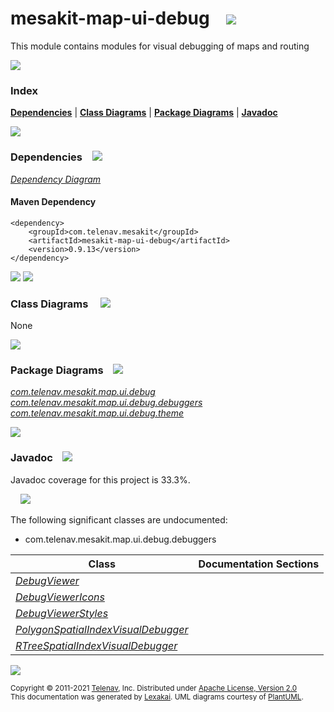 [//]: # (start-user-text)



[//]: # (end-user-text)

# mesakit-map-ui-debug &nbsp;&nbsp; <img src="https://telenav.github.io/telenav-assets/images/icons//bug-32.png" srcset="https://telenav.github.io/telenav-assets/images/icons//bug-32-2x.png 2x"/>

This module contains modules for visual debugging of maps and routing

<img src="https://telenav.github.io/telenav-assets/images/separators/horizontal-line-512.png" srcset="https://telenav.github.io/telenav-assets/images/separators/horizontal-line-512-2x.png 2x"/>

### Index



[**Dependencies**](#dependencies) | [**Class Diagrams**](#class-diagrams) | [**Package Diagrams**](#package-diagrams) | [**Javadoc**](#javadoc)

<img src="https://telenav.github.io/telenav-assets/images/separators/horizontal-line-512.png" srcset="https://telenav.github.io/telenav-assets/images/separators/horizontal-line-512-2x.png 2x"/>

### Dependencies <a name="dependencies"></a> &nbsp;&nbsp; <img src="https://telenav.github.io/telenav-assets/images/icons/dependencies-32.png" srcset="https://telenav.github.io/telenav-assets/images/icons/dependencies-32-2x.png 2x"/>

[*Dependency Diagram*](https://www.mesakit.org/0.9.13/lexakai/mesakit/mesakit-map/ui/debug/documentation/diagrams/dependencies.svg)

#### Maven Dependency

    <dependency>
        <groupId>com.telenav.mesakit</groupId>
        <artifactId>mesakit-map-ui-debug</artifactId>
        <version>0.9.13</version>
    </dependency>

<img src="https://telenav.github.io/telenav-assets/images/separators/horizontal-line-128.png" srcset="https://telenav.github.io/telenav-assets/images/separators/horizontal-line-128-2x.png 2x"/>

[//]: # (start-user-text)



[//]: # (end-user-text)

<img src="https://telenav.github.io/telenav-assets/images/separators/horizontal-line-128.png" srcset="https://telenav.github.io/telenav-assets/images/separators/horizontal-line-128-2x.png 2x"/>

### Class Diagrams <a name="class-diagrams"></a> &nbsp; &nbsp; <img src="https://telenav.github.io/telenav-assets/images/icons/diagram-40.png" srcset="https://telenav.github.io/telenav-assets/images/icons/diagram-40-2x.png 2x"/>

None

<img src="https://telenav.github.io/telenav-assets/images/separators/horizontal-line-128.png" srcset="https://telenav.github.io/telenav-assets/images/separators/horizontal-line-128-2x.png 2x"/>

### Package Diagrams <a name="package-diagrams"></a> &nbsp;&nbsp; <img src="https://telenav.github.io/telenav-assets/images/icons/box-24.png" srcset="https://telenav.github.io/telenav-assets/images/icons/box-24-2x.png 2x"/>

[*com.telenav.mesakit.map.ui.debug*](https://www.mesakit.org/0.9.13/lexakai/mesakit/mesakit-map/ui/debug/documentation/diagrams/com.telenav.mesakit.map.ui.debug.svg)  
[*com.telenav.mesakit.map.ui.debug.debuggers*](https://www.mesakit.org/0.9.13/lexakai/mesakit/mesakit-map/ui/debug/documentation/diagrams/com.telenav.mesakit.map.ui.debug.debuggers.svg)  
[*com.telenav.mesakit.map.ui.debug.theme*](https://www.mesakit.org/0.9.13/lexakai/mesakit/mesakit-map/ui/debug/documentation/diagrams/com.telenav.mesakit.map.ui.debug.theme.svg)

<img src="https://telenav.github.io/telenav-assets/images/separators/horizontal-line-128.png" srcset="https://telenav.github.io/telenav-assets/images/separators/horizontal-line-128-2x.png 2x"/>

### Javadoc <a name="javadoc"></a> &nbsp;&nbsp; <img src="https://telenav.github.io/telenav-assets/images/icons/books-24.png" srcset="https://telenav.github.io/telenav-assets/images/icons/books-24-2x.png 2x"/>

Javadoc coverage for this project is 33.3%.  
  
&nbsp; &nbsp; <img src="https://telenav.github.io/telenav-assets/images/meter/meter-30-96.png" srcset="https://telenav.github.io/telenav-assets/images/meter/meter-30-96-2x.png 2x"/>


The following significant classes are undocumented:  

- com.telenav.mesakit.map.ui.debug.debuggers

| Class | Documentation Sections |
|---|---|
| [*DebugViewer*](https://www.mesakit.org/0.9.13/javadoc/mesakit/mesakit.map.ui.debug/////////////////////////////////////////////.html) |  |  
| [*DebugViewerIcons*](https://www.mesakit.org/0.9.13/javadoc/mesakit/mesakit.map.ui.debug////////////////////////////////////////////////////////.html) |  |  
| [*DebugViewerStyles*](https://www.mesakit.org/0.9.13/javadoc/mesakit/mesakit.map.ui.debug/////////////////////////////////////////////////////////.html) |  |  
| [*PolygonSpatialIndexVisualDebugger*](https://www.mesakit.org/0.9.13/javadoc/mesakit/mesakit.map.ui.debug/////////////////////////////////////////////////////////////////////////////.html) |  |  
| [*RTreeSpatialIndexVisualDebugger*](https://www.mesakit.org/0.9.13/javadoc/mesakit/mesakit.map.ui.debug///////////////////////////////////////////////////////////////////////////.html) |  |  

[//]: # (start-user-text)



[//]: # (end-user-text)

<img src="https://telenav.github.io/telenav-assets/images/separators/horizontal-line-512.png" srcset="https://telenav.github.io/telenav-assets/images/separators/horizontal-line-512-2x.png 2x"/>

<sub>Copyright &#169; 2011-2021 [Telenav](https://telenav.com), Inc. Distributed under [Apache License, Version 2.0](LICENSE)</sub>  
<sub>This documentation was generated by [Lexakai](https://lexakai.org). UML diagrams courtesy of [PlantUML](https://plantuml.com).</sub>
